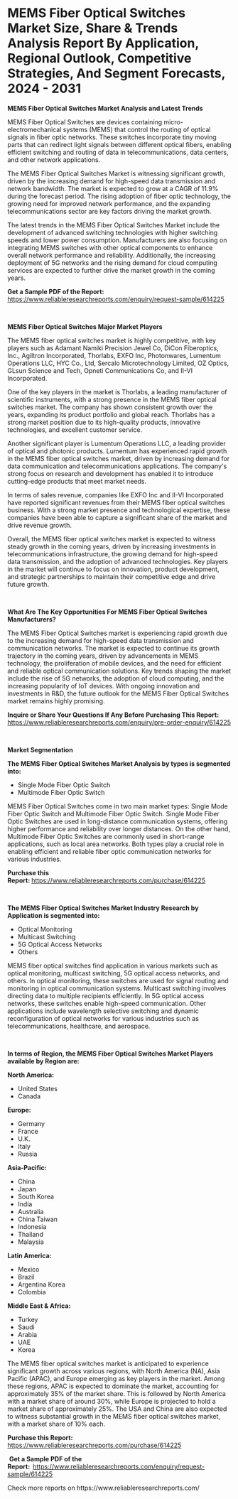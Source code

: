 <p><h1>MEMS Fiber Optical Switches Market Size, Share & Trends Analysis Report By Application, Regional Outlook, Competitive Strategies, And Segment Forecasts, 2024 - 2031</h1></p><p><strong>MEMS Fiber Optical Switches Market Analysis and Latest Trends</strong></p>
<p><p>MEMS Fiber Optical Switches are devices containing micro-electromechanical systems (MEMS) that control the routing of optical signals in fiber optic networks. These switches incorporate tiny moving parts that can redirect light signals between different optical fibers, enabling efficient switching and routing of data in telecommunications, data centers, and other network applications.</p><p>The MEMS Fiber Optical Switches Market is witnessing significant growth, driven by the increasing demand for high-speed data transmission and network bandwidth. The market is expected to grow at a CAGR of 11.9% during the forecast period. The rising adoption of fiber optic technology, the growing need for improved network performance, and the expanding telecommunications sector are key factors driving the market growth.</p><p>The latest trends in the MEMS Fiber Optical Switches Market include the development of advanced switching technologies with higher switching speeds and lower power consumption. Manufacturers are also focusing on integrating MEMS switches with other optical components to enhance overall network performance and reliability. Additionally, the increasing deployment of 5G networks and the rising demand for cloud computing services are expected to further drive the market growth in the coming years.</p></p>
<p><strong>Get a Sample PDF of the Report:&nbsp;</strong> <a href="https://www.reliableresearchreports.com/enquiry/request-sample/614225">https://www.reliableresearchreports.com/enquiry/request-sample/614225</a></p>
<p>&nbsp;</p>
<p><strong>MEMS Fiber Optical Switches Major Market Players</strong></p>
<p><p>The MEMS fiber optical switches market is highly competitive, with key players such as Adamant Namiki Precision Jewel Co, DiCon Fiberoptics, Inc., Agiltron Incorporated, Thorlabs, EXFO Inc, Photonwares, Lumentum Operations LLC, HYC Co., Ltd, Sercalo Microtechnology Limited, OZ Optics, GLsun Science and Tech, Opneti Communications Co, and II-VI Incorporated. </p><p>One of the key players in the market is Thorlabs, a leading manufacturer of scientific instruments, with a strong presence in the MEMS fiber optical switches market. The company has shown consistent growth over the years, expanding its product portfolio and global reach. Thorlabs has a strong market position due to its high-quality products, innovative technologies, and excellent customer service.</p><p>Another significant player is Lumentum Operations LLC, a leading provider of optical and photonic products. Lumentum has experienced rapid growth in the MEMS fiber optical switches market, driven by increasing demand for data communication and telecommunications applications. The company's strong focus on research and development has enabled it to introduce cutting-edge products that meet market needs.</p><p>In terms of sales revenue, companies like EXFO Inc and II-VI Incorporated have reported significant revenues from their MEMS fiber optical switches business. With a strong market presence and technological expertise, these companies have been able to capture a significant share of the market and drive revenue growth.</p><p>Overall, the MEMS fiber optical switches market is expected to witness steady growth in the coming years, driven by increasing investments in telecommunications infrastructure, the growing demand for high-speed data transmission, and the adoption of advanced technologies. Key players in the market will continue to focus on innovation, product development, and strategic partnerships to maintain their competitive edge and drive future growth.</p></p>
<p>&nbsp;</p>
<p><strong>What Are The Key Opportunities For MEMS Fiber Optical Switches Manufacturers?</strong></p>
<p><p>The MEMS Fiber Optical Switches market is experiencing rapid growth due to the increasing demand for high-speed data transmission and communication networks. The market is expected to continue its growth trajectory in the coming years, driven by advancements in MEMS technology, the proliferation of mobile devices, and the need for efficient and reliable optical communication solutions. Key trends shaping the market include the rise of 5G networks, the adoption of cloud computing, and the increasing popularity of IoT devices. With ongoing innovation and investments in R&D, the future outlook for the MEMS Fiber Optical Switches market remains highly promising.</p></p>
<p><strong>Inquire or Share Your Questions If Any Before Purchasing This Report:</strong> <a href="https://www.reliableresearchreports.com/enquiry/pre-order-enquiry/614225">https://www.reliableresearchreports.com/enquiry/pre-order-enquiry/614225</a></p>
<p>&nbsp;</p>
<p><strong>Market Segmentation</strong></p>
<p><strong>The MEMS Fiber Optical Switches Market Analysis by types is segmented into:</strong></p>
<p><ul><li>Single Mode Fiber Optic Switch</li><li>Multimode Fiber Optic Switch</li></ul></p>
<p><p>MEMS Fiber Optical Switches come in two main market types: Single Mode Fiber Optic Switch and Multimode Fiber Optic Switch. Single Mode Fiber Optic Switches are used in long-distance communication systems, offering higher performance and reliability over longer distances. On the other hand, Multimode Fiber Optic Switches are commonly used in short-range applications, such as local area networks. Both types play a crucial role in enabling efficient and reliable fiber optic communication networks for various industries.</p></p>
<p><strong>Purchase this Report:&nbsp;</strong><a href="https://www.reliableresearchreports.com/purchase/614225">https://www.reliableresearchreports.com/purchase/614225</a></p>
<p>&nbsp;</p>
<p><strong>The MEMS Fiber Optical Switches Market Industry Research by Application is segmented into:</strong></p>
<p><ul><li>Optical Monitoring</li><li>Multicast Switching</li><li>5G Optical Access Networks</li><li>Others</li></ul></p>
<p><p>MEMS fiber optical switches find application in various markets such as optical monitoring, multicast switching, 5G optical access networks, and others. In optical monitoring, these switches are used for signal routing and monitoring in optical communication systems. Multicast switching involves directing data to multiple recipients efficiently. In 5G optical access networks, these switches enable high-speed communication. Other applications include wavelength selective switching and dynamic reconfiguration of optical networks for various industries such as telecommunications, healthcare, and aerospace.</p></p>
<p>&nbsp;</p>
<p><strong>In terms of Region, the MEMS Fiber Optical Switches Market Players available by Region are:</strong></p>
<p>
    <p> <strong> North America: </strong>
        <ul>
            <li>United States</li>
            <li>Canada</li>
        </ul>
        </p> 
    <p> <strong> Europe: </strong>
        <ul>
            <li>Germany</li>
            <li>France</li>
            <li>U.K.</li>
            <li>Italy</li>
            <li>Russia</li>
        </ul>
        </p> 
    <p> <strong> Asia-Pacific: </strong>
        <ul>
            <li>China</li>
            <li>Japan</li>
            <li>South Korea</li>
            <li>India</li>
            <li>Australia</li>
            <li>China Taiwan</li>
            <li>Indonesia</li>
            <li>Thailand</li>
            <li>Malaysia</li>
        </ul>
        </p> 
    <p> <strong> Latin America: </strong>
        <ul>
            <li>Mexico</li>
            <li>Brazil</li>
            <li>Argentina Korea</li>
            <li>Colombia</li>
        </ul>
        </p> 
    <p> <strong> Middle East & Africa: </strong>
        <ul>
            <li>Turkey</li>
            <li>Saudi</li>
            <li>Arabia</li>
            <li>UAE</li>
            <li>Korea</li>
        </ul>
    </p>
    </p>
<p><p>The MEMS fiber optical switches market is anticipated to experience significant growth across various regions, with North America (NA), Asia Pacific (APAC), and Europe emerging as key players in the market. Among these regions, APAC is expected to dominate the market, accounting for approximately 35% of the market share. This is followed by North America with a market share of around 30%, while Europe is projected to hold a market share of approximately 25%. The USA and China are also expected to witness substantial growth in the MEMS fiber optical switches market, with a market share of 10% each.</p></p>
<p><strong>Purchase this Report: </strong><a href="https://www.reliableresearchreports.com/purchase/614225">https://www.reliableresearchreports.com/purchase/614225</a></p>
<p>&nbsp;<strong>Get a Sample PDF of the Report:&nbsp;&nbsp;</strong><a href="https://www.reliableresearchreports.com/enquiry/request-sample/614225">https://www.reliableresearchreports.com/enquiry/request-sample/614225</a></p>
<p><strong></strong></p>
<p>Check more reports on https://www.reliableresearchreports.com/</p>